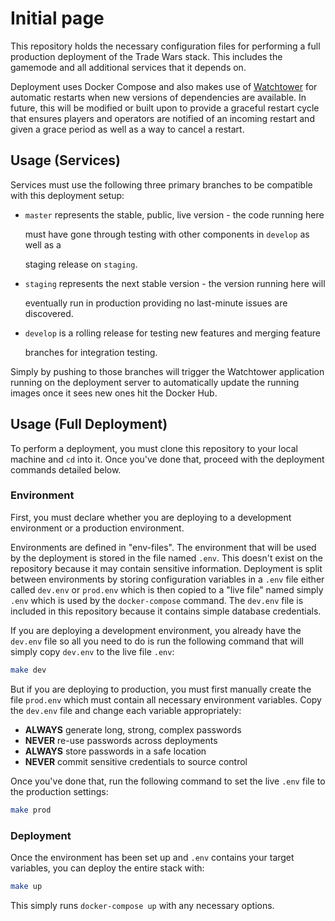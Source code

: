 # Initial page

This repository holds the necessary configuration files for performing a full production deployment of the Trade Wars stack. This includes the gamemode and all additional services that it depends on.

Deployment uses Docker Compose and also makes use of [Watchtower](https://github.com/v2tec/watchtower) for automatic restarts when new versions of dependencies are available. In future, this will be modified or built upon to provide a graceful restart cycle that ensures players and operators are notified of an incoming restart and given a grace period as well as a way to cancel a restart.

## Usage \(Services\)

Services must use the following three primary branches to be compatible with this deployment setup:

* `master` represents the stable, public, live version - the code running here

  must have gone through testing with other components in `develop` as well as a

  staging release on `staging`.

* `staging` represents the next stable version - the version running here will

  eventually run in production providing no last-minute issues are discovered.

* `develop` is a rolling release for testing new features and merging feature

  branches for integration testing.

Simply by pushing to those branches will trigger the Watchtower application running on the deployment server to automatically update the running images once it sees new ones hit the Docker Hub.

## Usage \(Full Deployment\)

To perform a deployment, you must clone this repository to your local machine and `cd` into it. Once you've done that, proceed with the deployment commands detailed below.

### Environment

First, you must declare whether you are deploying to a development environment or a production environment.

Environments are defined in "env-files". The environment that will be used by the deployment is stored in the file named `.env`. This doesn't exist on the repository because it may contain sensitive information. Deployment is split between environments by storing configuration variables in a `.env` file either called `dev.env` or `prod.env` which is then copied to a "live file" named simply `.env` which is used by the `docker-compose` command. The `dev.env` file is included in this repository because it contains simple database credentials.

If you are deploying a development environment, you already have the `dev.env` file so all you need to do is run the following command that will simply copy `dev.env` to the live file `.env`:

```bash
make dev
```

But if you are deploying to production, you must first manually create the file `prod.env` which must contain all necessary environment variables. Copy the `dev.env` file and change each variable appropriately:

* **ALWAYS** generate long, strong, complex passwords
* **NEVER** re-use passwords across deployments
* **ALWAYS** store passwords in a safe location
* **NEVER** commit sensitive credentials to source control

Once you've done that, run the following command to set the live `.env` file to the production settings:

```bash
make prod
```

### Deployment

Once the environment has been set up and `.env` contains your target variables, you can deploy the entire stack with:

```bash
make up
```

This simply runs `docker-compose up` with any necessary options.


